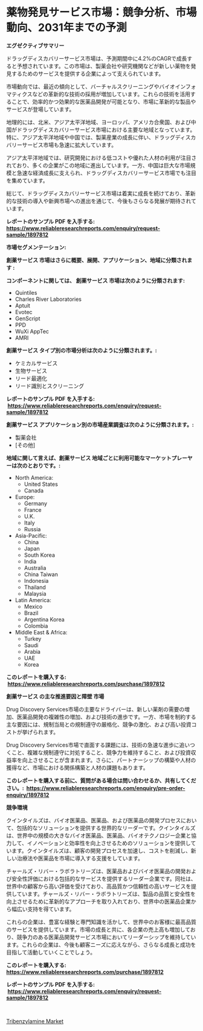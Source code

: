 <p><h1>薬物発見サービス市場：競争分析、市場動向、2031年までの予測</h1></p><p><strong>エグゼクティブサマリー</strong></p>
<p><p>ドラッグディスカバリーサービス市場は、予測期間中に4.2%のCAGRで成長すると予想されています。この市場は、製薬会社や研究機関などが新しい薬物を発見するためのサービスを提供する企業によって支えられています。</p><p>市場動向では、最近の傾向として、バーチャルスクリーニングやバイオインフォマティクスなどの革新的な技術の採用が増加しています。これらの技術を活用することで、効率的かつ効果的な医薬品開発が可能となり、市場に革新的な製品やサービスが登場しています。</p><p>地理的には、北米、アジア太平洋地域、ヨーロッパ、アメリカ合衆国、および中国がドラッグディスカバリーサービス市場における主要な地域となっています。特に、アジア太平洋地域や中国では、製薬産業の成長に伴い、ドラッグディスカバリーサービス市場も急速に拡大しています。</p><p>アジア太平洋地域では、研究開発における低コストや優れた人材の利用が注目されており、多くの企業がこの地域に進出しています。一方、中国は巨大な市場規模と急速な経済成長に支えられ、ドラッグディスカバリーサービス市場でも注目を集めています。</p><p>総じて、ドラッグディスカバリーサービス市場は着実に成長を続けており、革新的な技術の導入や新興市場への進出を通じて、今後もさらなる発展が期待されています。</p></p>
<p><strong>レポートのサンプル PDF を入手する: <a href="https://www.reliableresearchreports.com/enquiry/request-sample/1897812">https://www.reliableresearchreports.com/enquiry/request-sample/1897812</a></strong></p>
<p><strong>市場セグメンテーション:</strong></p>
<p><strong> 創薬サービス 市場はさらに概要、展開、アプリケーション、地域に分類されます :</strong></p>
<p><strong>コンポーネントに関しては、 創薬サービス 市場は次のように分類されます: &nbsp;</strong></p>
<p><ul><li>Quintiles</li><li>Charles River Laboratories</li><li>Aptuit</li><li>Evotec</li><li>GenScript</li><li>PPD</li><li>WuXi AppTec</li><li>AMRI</li></ul></p>
<p><strong> 創薬サービス タイプ別の市場分析は次のように分類されます。:</strong></p>
<p><ul><li>ケミカルサービス</li><li>生物サービス</li><li>リード最適化</li><li>リード識別とスクリーニング</li></ul></p>
<p><strong>レポートのサンプル PDF を入手する: &nbsp;<a href="https://www.reliableresearchreports.com/enquiry/request-sample/1897812">https://www.reliableresearchreports.com/enquiry/request-sample/1897812</a></strong></p>
<p><strong> 創薬サービス アプリケーション別の市場産業調査は次のように分類されます。:</strong></p>
<p><ul><li>製薬会社</li><li>[その他]</li></ul></p>
<p><strong>地域に関して言えば、創薬サービス 地域ごとに利用可能なマーケットプレーヤーは次のとおりです。:</strong></p>
<p><ul>
    <li>
        North America:
        <ul>
            <li>United States</li>
            <li>Canada</li>
        </ul>
    </li>
    <li>
        Europe:
        <ul>
            <li>Germany</li>
            <li>France</li>
            <li>U.K.</li>
            <li>Italy</li>
            <li>Russia</li>
        </ul>
    </li>
    <li>
        Asia-Pacific:
        <ul>
            <li>China</li>
            <li>Japan</li>
            <li>South Korea</li>
            <li>India</li>
            <li>Australia</li>
            <li>China Taiwan</li>
            <li>Indonesia</li>
            <li>Thailand</li>
            <li>Malaysia</li>
        </ul>
    </li>
    <li>
        Latin America:
        <ul>
            <li>Mexico</li>
            <li>Brazil</li>
            <li>Argentina Korea</li>
            <li>Colombia</li>
        </ul>
    </li>
    <li>
        Middle East & Africa:
        <ul>
            <li>Turkey</li>
            <li>Saudi</li>
            <li>Arabia</li>
            <li>UAE</li>
            <li>Korea</li>
        </ul>
    </li>
    </ul></p>
<p><strong>このレポートを購入する: &nbsp;<a href="https://www.reliableresearchreports.com/purchase/1897812">https://www.reliableresearchreports.com/purchase/1897812</a></strong></p>
<p><strong>創薬サービス の主な推進要因と障壁 市場</strong></p>
<p><p>Drug Discovery Services市場の主要なドライバーは、新しい薬剤の需要の増加、医薬品開発の複雑性の増加、および技術の進歩です。一方、市場を制約する主な要因には、規制当局との規制遵守の厳格化、競争の激化、および高い投資コストが挙げられます。</p><p>Drug Discovery Services市場で直面する課題には、技術の急速な進歩に追いつくこと、複雑な規制遵守に対処すること、競争力を維持すること、および投資収益率を向上させることが含まれます。さらに、パートナーシップの構築や人材の獲得など、市場における関係構築と人材の課題もあります。</p></p>
<p><strong>このレポートを購入する前に、質問がある場合は問い合わせるか、共有してください。:&nbsp; <a href="https://www.reliableresearchreports.com/enquiry/pre-order-enquiry/1897812">https://www.reliableresearchreports.com/enquiry/pre-order-enquiry/1897812</a></strong></p>
<p><strong>競争環境</strong></p>
<p><p>クインタイルズは、バイオ医薬品、医薬品、および医薬品の開発プロセスにおいて、包括的なソリューションを提供する世界的なリーダーです。クインタイルズは、世界中の規模の大きなバイオ医薬品、医薬品、バイオテクノロジー企業と協力して、イノベーションと効率性を向上させるためのソリューションを提供しています。クインタイルズは、顧客の開発プロセスを加速し、コストを削減し、新しい治療法や医薬品を市場に導入する支援をしています。</p><p>チャールズ・リバー・ラボラトリーズは、医薬品およびバイオ医薬品の開発および安全性評価における包括的なサービスを提供するリーダー企業です。同社は、世界中の顧客から高い評価を受けており、高品質かつ信頼性の高いサービスを提供しています。チャールズ・リバー・ラボラトリーズは、製品の品質と安全性を向上させるために革新的なアプローチを取り入れており、世界中の医薬品企業から幅広い支持を得ています。</p><p>これらの企業は、豊富な経験と専門知識を活かして、世界中のお客様に最高品質のサービスを提供しています。市場の成長と共に、各企業の売上高も増加しており、競争力のある医薬品開発サービス市場においてリーダーシップを維持しています。これらの企業は、今後も顧客ニーズに応えながら、さらなる成長と成功を目指して活動していくことでしょう。</p></p>
<p><strong>このレポートを購入する: &nbsp; <a href="https://www.reliableresearchreports.com/purchase/1897812">https://www.reliableresearchreports.com/purchase/1897812</a></strong></p>
<p><strong>レポートのサンプル PDF を入手する: &nbsp;<a href="https://www.reliableresearchreports.com/enquiry/request-sample/1897812">https://www.reliableresearchreports.com/enquiry/request-sample/1897812</a></strong><strong></strong></p>
<p>&nbsp;</p>
<p><p><a href="https://fuschia-pecorino-a6d.notion.site/Tribenzylamine-Market-Research-Report-Provides-thorough-Industry-Overview-which-offers-an-In-Depth--cdd30670d3214a0bb0549c78ce4312d7">Tribenzylamine Market</a></p></p>